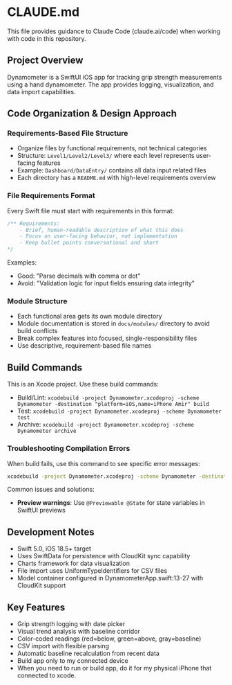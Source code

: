 # CLAUDE.md

This file provides guidance to Claude Code (claude.ai/code) when working with code in this repository.

## Project Overview

Dynamometer is a SwiftUI iOS app for tracking grip strength measurements using a hand dynamometer. The app provides logging, visualization, and data import capabilities.

## Code Organization & Design Approach

### Requirements-Based File Structure
- Organize files by functional requirements, not technical categories
- Structure: `Level1/Level2/Level3/` where each level represents user-facing features
- Example: `Dashboard/DataEntry/` contains all data input related files
- Each directory has a `README.md` with high-level requirements overview

### File Requirements Format
Every Swift file must start with requirements in this format:
```swift
/** Requirements:
    - Brief, human-readable description of what this does
    - Focus on user-facing behavior, not implementation
    - Keep bullet points conversational and short
*/
```

Examples:
- Good: "Parse decimals with comma or dot"
- Avoid: "Validation logic for input fields ensuring data integrity"

### Module Structure
- Each functional area gets its own module directory
- Module documentation is stored in `docs/modules/` directory to avoid build conflicts
- Break complex features into focused, single-responsibility files
- Use descriptive, requirement-based file names


## Build Commands

This is an Xcode project. Use these build commands:
- Build/Lint: `xcodebuild -project Dynamometer.xcodeproj -scheme Dynamometer -destination "platform=iOS,name=iPhone Amir" build`
- Test: `xcodebuild -project Dynamometer.xcodeproj -scheme Dynamometer test`
- Archive: `xcodebuild -project Dynamometer.xcodeproj -scheme Dynamometer archive`

### Troubleshooting Compilation Errors

When build fails, use this command to see specific error messages:
```bash
xcodebuild -project Dynamometer.xcodeproj -scheme Dynamometer -destination "platform=iOS,name=iPhone Amir" build 2>&1 | grep -A5 -B5 "error:"
```

Common issues and solutions:
- **Preview warnings**: Use `@Previewable @State` for state variables in SwiftUI previews


## Development Notes

- Swift 5.0, iOS 18.5+ target
- Uses SwiftData for persistence with CloudKit sync capability
- Charts framework for data visualization
- File import uses UniformTypeIdentifiers for CSV files
- Model container configured in DynamometerApp.swift:13-27 with CloudKit support

## Key Features

- Grip strength logging with date picker
- Visual trend analysis with baseline corridor
- Color-coded readings (red=below, green=above, gray=baseline)
- CSV import with flexible parsing
- Automatic baseline recalculation from recent data
- Build app only to my connected device
- When you need to run or build app, do it for my physical iPhone that connected to xcode.